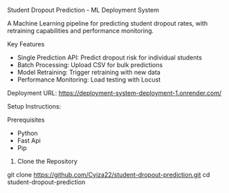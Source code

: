 Student Dropout Prediction - ML Deployment System


A Machine Learning pipeline for predicting student dropout rates, with retraining capabilities and performance monitoring.


Key Features
- Single Prediction API: Predict dropout risk for individual students
- Batch Processing: Upload CSV for bulk predictions
- Model Retraining: Trigger retraining with new data
- Performance Monitoring: Load testing with Locust

 Deployment URL:
https://deployment-system-deployment-1.onrender.com/

Setup Instructions:

 Prerequisites
- Python 
- Fast Api
- Pip

 1. Clone the Repository

git clone https://github.com/Cyiza22/student-dropout-prediction.git
cd student-dropout-prediction
